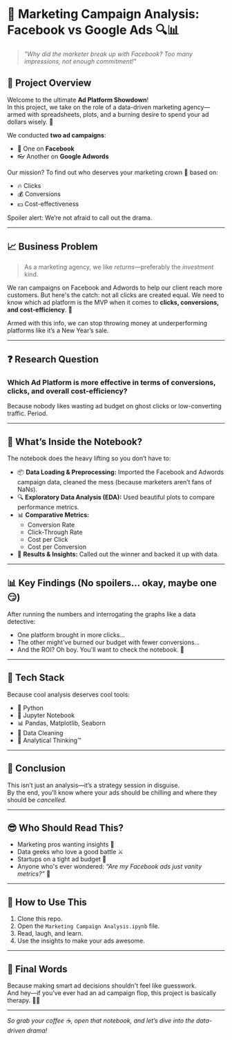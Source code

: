 # 🧠 Marketing Campaign Analysis: Facebook vs Google Ads 🔍📊

> *"Why did the marketer break up with Facebook? Too many impressions, not enough commitment!"*

## 🚀 Project Overview

Welcome to the ultimate **Ad Platform Showdown**!  
In this project, we take on the role of a data-driven marketing agency—armed with spreadsheets, plots, and a burning desire to spend your ad dollars wisely. 💸

We conducted **two ad campaigns**:
- 🧢 One on **Facebook**
- 👓 Another on **Google Adwords**

Our mission? To find out who deserves your marketing crown 👑 based on:
- 🔥 Clicks  
- 💰 Conversions  
- 💵 Cost-effectiveness  

Spoiler alert: We’re not afraid to call out the drama.

---

## 📈 Business Problem

> As a marketing agency, we like *returns*—preferably the *investment* kind.

We ran campaigns on Facebook and Adwords to help our client reach more customers. But here's the catch: not all clicks are created equal. We need to know which ad platform is the MVP when it comes to **clicks, conversions, and cost-efficiency**. 🧐

Armed with this info, we can stop throwing money at underperforming platforms like it’s a New Year’s sale.

---

## ❓ Research Question

### **Which Ad Platform is more effective in terms of conversions, clicks, and overall cost-efficiency?**

Because nobody likes wasting ad budget on ghost clicks or low-converting traffic. Period.

---

## 🧪 What’s Inside the Notebook?

The notebook does the heavy lifting so you don’t have to:

- 📦 **Data Loading & Preprocessing:** Imported the Facebook and Adwords campaign data, cleaned the mess (because marketers aren’t fans of NaNs).
- 🔍 **Exploratory Data Analysis (EDA):** Used beautiful plots to compare performance metrics.
- 📊 **Comparative Metrics:** 
    - Conversion Rate  
    - Click-Through Rate  
    - Cost per Click  
    - Cost per Conversion
- 🥇 **Results & Insights:** Called out the winner and backed it up with data.

---

## 📊 Key Findings (No spoilers... okay, maybe one 😏)

After running the numbers and interrogating the graphs like a data detective:
- One platform brought in more clicks...
- The other might’ve burned our budget with fewer conversions...
- And the ROI? Oh boy. You'll want to check the notebook. 👀

---

## 🧰 Tech Stack

Because cool analysis deserves cool tools:

- 🐍 Python  
- 📘 Jupyter Notebook  
- 📊 Pandas, Matplotlib, Seaborn  
- 🧼 Data Cleaning  
- 🧠 Analytical Thinking™

---

## 🎯 Conclusion

This isn’t just an analysis—it’s a strategy session in disguise.  
By the end, you'll know where your ads should be chilling and where they should be *cancelled*.

---

## 😎 Who Should Read This?

- Marketing pros wanting insights 📣  
- Data geeks who love a good battle ⚔️  
- Startups on a tight ad budget 🤑  
- Anyone who's ever wondered: *“Are my Facebook ads just vanity metrics?”* 🤔

---

## 📁 How to Use This

1. Clone this repo.
2. Open the `Marketing Campaign Analysis.ipynb` file.
3. Read, laugh, and learn.
4. Use the insights to make your ads awesome.

---

## 👏 Final Words

Because making smart ad decisions shouldn't feel like guesswork.  
And hey—if you’ve ever had an ad campaign flop, this project is basically therapy. 💆‍♀️

---

*So grab your coffee ☕, open that notebook, and let’s dive into the data-driven drama!*
